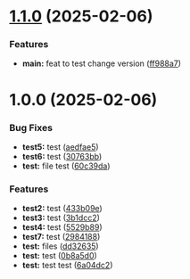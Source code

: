 # [1.1.0](https://github.com/regadior/automatic-release-example/compare/v1.0.0...v1.1.0) (2025-02-06)


### Features

* **main:** feat to test change version ([ff988a7](https://github.com/regadior/automatic-release-example/commit/ff988a77f5e843a55542d4f5d6cff1e4847b3cb4))

# 1.0.0 (2025-02-06)


### Bug Fixes

* **test5:** test ([aedfae5](https://github.com/regadior/automatic-release-example/commit/aedfae5feb8bd36ab592bb5321ff466b58513fa0))
* **test6:** test ([30763bb](https://github.com/regadior/automatic-release-example/commit/30763bbb55031505291e1a0e3c58012ea7e7139f))
* **test:** file test ([60c39da](https://github.com/regadior/automatic-release-example/commit/60c39dac7e5b493c5cd0c6e7d01ca03450785e13))


### Features

* **test2:** test ([433b09e](https://github.com/regadior/automatic-release-example/commit/433b09e0684e1b0dd19a29f1c38888de7e200197))
* **test3:** test ([3b1dcc2](https://github.com/regadior/automatic-release-example/commit/3b1dcc2063fef228fc7e74d11658b08031044588))
* **test4:** test ([5529b89](https://github.com/regadior/automatic-release-example/commit/5529b89b8d97da945191e4525174ad86b40675ca))
* **test7:** test ([2984188](https://github.com/regadior/automatic-release-example/commit/29841888466da7e8b79c9d2a1dece006d96ec640))
* **test:** files ([dd32635](https://github.com/regadior/automatic-release-example/commit/dd326356fb03908eb8581dd0391fcb1854f0d915))
* **test:** test ([0b8a5d0](https://github.com/regadior/automatic-release-example/commit/0b8a5d0fe66170e447aba72b5e2649b284cbc57e))
* **test:** test test ([6a04dc2](https://github.com/regadior/automatic-release-example/commit/6a04dc23593f8d5adb1571c3491e1cd3fb90e7c3))
